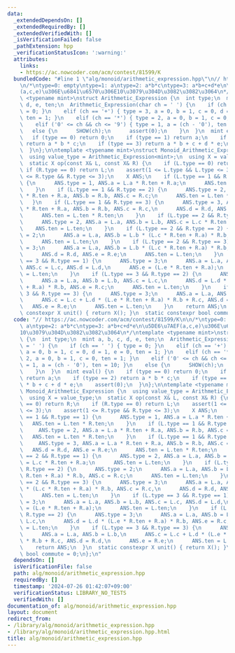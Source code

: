 ```yaml
---
data:
  _extendedDependsOn: []
  _extendedRequiredBy: []
  _extendedVerifiedWith: []
  _isVerificationFailed: false
  _pathExtension: hpp
  _verificationStatusIcon: ':warning:'
  attributes:
    links:
    - https://ac.nowcoder.com/acm/contest/81599/K
  bundledCode: "#line 1 \"alg/monoid/arithmetic_expression.hpp\"\n// https://ac.nowcoder.com/acm/contest/81599/K\n\
    \n/*\ntype=0: empty\ntype=1: a\ntype=2: a*b*c\ntype=3: a*b+c+d*e\n\u5DE6\u7AEF\
    (a,c,e)\u306E\u6841\u6570\u306E10\u3079\u304D\u3082\u3082\u3064\n*/\ntemplate\
    \ <typename mint>\nstruct Arithmetic_Expression {\n  int type;\n  mint a, b, c,\
    \ d, e, ten;\n  Arithmetic_Expression(char ch = ' ') {\n    if (ch == ' ') { type\
    \ = 0; }\n    elif (ch == '+') { type = 3, a = 0, b = 1, c = 0, d = 1, e = 0,\
    \ ten = 1; }\n    elif (ch == '*') { type = 2, a = 0, b = 1, c = 0, ten = 1; }\n\
    \    elif ('0' <= ch && ch <= '9') { type = 1, a = (ch - '0'), ten = 10; }\n \
    \   else {\n      SHOW(ch);\n      assert(0);\n    }\n  }\n  mint eval() {\n \
    \   if (type == 0) return 0;\n    if (type == 1) return a;\n    if (type == 2)\
    \ return a * b * c;\n    if (type == 3) return a * b + c + d * e;\n    assert(0);\n\
    \  }\n};\n\ntemplate <typename mint>\nstruct Monoid_Arithmetic_Expression {\n\
    \  using value_type = Arithmetic_Expression<mint>;\n  using X = value_type;\n\
    \  static X op(const X& L, const X& R) {\n    if (L.type == 0) return R;\n   \
    \ if (R.type == 0) return L;\n    assert(1 <= L.type && L.type <= 3);\n    assert(1\
    \ <= R.type && R.type <= 3);\n    X ANS;\n    if (L.type == 1 && R.type == 1)\
    \ {\n      ANS.type = 1, ANS.a = L.a * R.ten + R.a;\n      ANS.ten = L.ten * R.ten;\n\
    \    }\n    if (L.type == 1 && R.type == 2) {\n      ANS.type = 2, ANS.a = L.a\
    \ * R.ten + R.a, ANS.b = R.b, ANS.c = R.c;\n      ANS.ten = L.ten * R.ten;\n \
    \   }\n    if (L.type == 1 && R.type == 3) {\n      ANS.type = 3, ANS.a = L.a\
    \ * R.ten + R.a, ANS.b = R.b, ANS.c = R.c,\n      ANS.d = R.d, ANS.e = R.e;\n\
    \      ANS.ten = L.ten * R.ten;\n    }\n    if (L.type == 2 && R.type == 1) {\n\
    \      ANS.type = 2, ANS.a = L.a, ANS.b = L.b, ANS.c = L.c * R.ten + R.a;\n  \
    \    ANS.ten = L.ten;\n    }\n    if (L.type == 2 && R.type == 2) {\n      ANS.type\
    \ = 2;\n      ANS.a = L.a, ANS.b = L.b * (L.c * R.ten + R.a) * R.b, ANS.c = R.c;\n\
    \      ANS.ten = L.ten;\n    }\n    if (L.type == 2 && R.type == 3) {\n      ANS.type\
    \ = 3;\n      ANS.a = L.a, ANS.b = L.b * (L.c * R.ten + R.a) * R.b, ANS.c = R.c,\n\
    \      ANS.d = R.d, ANS.e = R.e;\n      ANS.ten = L.ten;\n    }\n    if (L.type\
    \ == 3 && R.type == 1) {\n      ANS.type = 3;\n      ANS.a = L.a, ANS.b = L.b,\
    \ ANS.c = L.c, ANS.d = L.d,\n      ANS.e = (L.e * R.ten + R.a);\n      ANS.ten\
    \ = L.ten;\n    }\n    if (L.type == 3 && R.type == 2) {\n      ANS.type = 3;\n\
    \      ANS.a = L.a, ANS.b = L.b, ANS.c = L.c,\n      ANS.d = L.d * (L.e * R.ten\
    \ + R.a) * R.b, ANS.e = R.c;\n      ANS.ten = L.ten;\n    }\n    if (L.type ==\
    \ 3 && R.type == 3) {\n      ANS.type = 3;\n      ANS.a = L.a, ANS.b = L.b,\n\
    \      ANS.c = L.c + L.d * (L.e * R.ten + R.a) * R.b + R.c, ANS.d = R.d,\n   \
    \   ANS.e = R.e;\n      ANS.ten = L.ten;\n    }\n    return ANS;\n  }\n  static\
    \ constexpr X unit() { return X(); }\n  static constexpr bool commute = 0;\n};\n"
  code: "// https://ac.nowcoder.com/acm/contest/81599/K\n\n/*\ntype=0: empty\ntype=1:\
    \ a\ntype=2: a*b*c\ntype=3: a*b+c+d*e\n\u5DE6\u7AEF(a,c,e)\u306E\u6841\u6570\u306E\
    10\u3079\u304D\u3082\u3082\u3064\n*/\ntemplate <typename mint>\nstruct Arithmetic_Expression\
    \ {\n  int type;\n  mint a, b, c, d, e, ten;\n  Arithmetic_Expression(char ch\
    \ = ' ') {\n    if (ch == ' ') { type = 0; }\n    elif (ch == '+') { type = 3,\
    \ a = 0, b = 1, c = 0, d = 1, e = 0, ten = 1; }\n    elif (ch == '*') { type =\
    \ 2, a = 0, b = 1, c = 0, ten = 1; }\n    elif ('0' <= ch && ch <= '9') { type\
    \ = 1, a = (ch - '0'), ten = 10; }\n    else {\n      SHOW(ch);\n      assert(0);\n\
    \    }\n  }\n  mint eval() {\n    if (type == 0) return 0;\n    if (type == 1)\
    \ return a;\n    if (type == 2) return a * b * c;\n    if (type == 3) return a\
    \ * b + c + d * e;\n    assert(0);\n  }\n};\n\ntemplate <typename mint>\nstruct\
    \ Monoid_Arithmetic_Expression {\n  using value_type = Arithmetic_Expression<mint>;\n\
    \  using X = value_type;\n  static X op(const X& L, const X& R) {\n    if (L.type\
    \ == 0) return R;\n    if (R.type == 0) return L;\n    assert(1 <= L.type && L.type\
    \ <= 3);\n    assert(1 <= R.type && R.type <= 3);\n    X ANS;\n    if (L.type\
    \ == 1 && R.type == 1) {\n      ANS.type = 1, ANS.a = L.a * R.ten + R.a;\n   \
    \   ANS.ten = L.ten * R.ten;\n    }\n    if (L.type == 1 && R.type == 2) {\n \
    \     ANS.type = 2, ANS.a = L.a * R.ten + R.a, ANS.b = R.b, ANS.c = R.c;\n   \
    \   ANS.ten = L.ten * R.ten;\n    }\n    if (L.type == 1 && R.type == 3) {\n \
    \     ANS.type = 3, ANS.a = L.a * R.ten + R.a, ANS.b = R.b, ANS.c = R.c,\n   \
    \   ANS.d = R.d, ANS.e = R.e;\n      ANS.ten = L.ten * R.ten;\n    }\n    if (L.type\
    \ == 2 && R.type == 1) {\n      ANS.type = 2, ANS.a = L.a, ANS.b = L.b, ANS.c\
    \ = L.c * R.ten + R.a;\n      ANS.ten = L.ten;\n    }\n    if (L.type == 2 &&\
    \ R.type == 2) {\n      ANS.type = 2;\n      ANS.a = L.a, ANS.b = L.b * (L.c *\
    \ R.ten + R.a) * R.b, ANS.c = R.c;\n      ANS.ten = L.ten;\n    }\n    if (L.type\
    \ == 2 && R.type == 3) {\n      ANS.type = 3;\n      ANS.a = L.a, ANS.b = L.b\
    \ * (L.c * R.ten + R.a) * R.b, ANS.c = R.c,\n      ANS.d = R.d, ANS.e = R.e;\n\
    \      ANS.ten = L.ten;\n    }\n    if (L.type == 3 && R.type == 1) {\n      ANS.type\
    \ = 3;\n      ANS.a = L.a, ANS.b = L.b, ANS.c = L.c, ANS.d = L.d,\n      ANS.e\
    \ = (L.e * R.ten + R.a);\n      ANS.ten = L.ten;\n    }\n    if (L.type == 3 &&\
    \ R.type == 2) {\n      ANS.type = 3;\n      ANS.a = L.a, ANS.b = L.b, ANS.c =\
    \ L.c,\n      ANS.d = L.d * (L.e * R.ten + R.a) * R.b, ANS.e = R.c;\n      ANS.ten\
    \ = L.ten;\n    }\n    if (L.type == 3 && R.type == 3) {\n      ANS.type = 3;\n\
    \      ANS.a = L.a, ANS.b = L.b,\n      ANS.c = L.c + L.d * (L.e * R.ten + R.a)\
    \ * R.b + R.c, ANS.d = R.d,\n      ANS.e = R.e;\n      ANS.ten = L.ten;\n    }\n\
    \    return ANS;\n  }\n  static constexpr X unit() { return X(); }\n  static constexpr\
    \ bool commute = 0;\n};\n"
  dependsOn: []
  isVerificationFile: false
  path: alg/monoid/arithmetic_expression.hpp
  requiredBy: []
  timestamp: '2024-07-26 01:42:07+09:00'
  verificationStatus: LIBRARY_NO_TESTS
  verifiedWith: []
documentation_of: alg/monoid/arithmetic_expression.hpp
layout: document
redirect_from:
- /library/alg/monoid/arithmetic_expression.hpp
- /library/alg/monoid/arithmetic_expression.hpp.html
title: alg/monoid/arithmetic_expression.hpp
---
```

